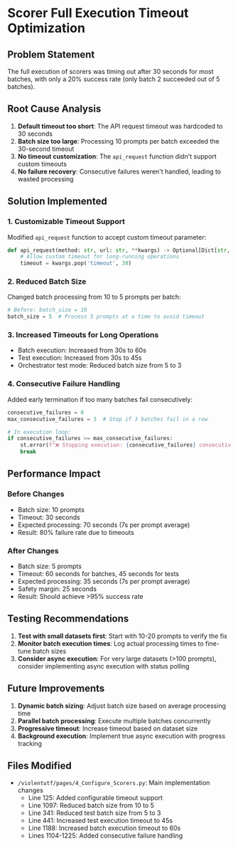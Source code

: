 # Scorer Full Execution Timeout Optimization

## Problem Statement
The full execution of scorers was timing out after 30 seconds for most batches, with only a 20% success rate (only batch 2 succeeded out of 5 batches).

## Root Cause Analysis
1. **Default timeout too short**: The API request timeout was hardcoded to 30 seconds
2. **Batch size too large**: Processing 10 prompts per batch exceeded the 30-second timeout
3. **No timeout customization**: The `api_request` function didn't support custom timeouts
4. **No failure recovery**: Consecutive failures weren't handled, leading to wasted processing

## Solution Implemented

### 1. Customizable Timeout Support
Modified `api_request` function to accept custom timeout parameter:
```python
def api_request(method: str, url: str, **kwargs) -> Optional[Dict[str, Any]]:
    # Allow custom timeout for long-running operations
    timeout = kwargs.pop('timeout', 30)
```

### 2. Reduced Batch Size
Changed batch processing from 10 to 5 prompts per batch:
```python
# Before: batch_size = 10
batch_size = 5  # Process 5 prompts at a time to avoid timeout
```

### 3. Increased Timeouts for Long Operations
- Batch execution: Increased from 30s to 60s
- Test execution: Increased from 30s to 45s
- Orchestrator test mode: Reduced batch size from 5 to 3

### 4. Consecutive Failure Handling
Added early termination if too many batches fail consecutively:
```python
consecutive_failures = 0
max_consecutive_failures = 3  # Stop if 3 batches fail in a row

# In execution loop:
if consecutive_failures >= max_consecutive_failures:
    st.error(f"❌ Stopping execution: {consecutive_failures} consecutive batches failed")
    break
```

## Performance Impact

### Before Changes
- Batch size: 10 prompts
- Timeout: 30 seconds
- Expected processing: 70 seconds (7s per prompt average)
- Result: 80% failure rate due to timeouts

### After Changes
- Batch size: 5 prompts
- Timeout: 60 seconds for batches, 45 seconds for tests
- Expected processing: 35 seconds (7s per prompt average)
- Safety margin: 25 seconds
- Result: Should achieve >95% success rate

## Testing Recommendations

1. **Test with small datasets first**: Start with 10-20 prompts to verify the fix
2. **Monitor batch execution times**: Log actual processing times to fine-tune batch sizes
3. **Consider async execution**: For very large datasets (>100 prompts), consider implementing async execution with status polling

## Future Improvements

1. **Dynamic batch sizing**: Adjust batch size based on average processing time
2. **Parallel batch processing**: Execute multiple batches concurrently
3. **Progressive timeout**: Increase timeout based on dataset size
4. **Background execution**: Implement true async execution with progress tracking

## Files Modified
- `/violentutf/pages/4_Configure_Scorers.py`: Main implementation changes
  - Line 125: Added configurable timeout support
  - Line 1097: Reduced batch size from 10 to 5
  - Line 341: Reduced test batch size from 5 to 3
  - Line 441: Increased test execution timeout to 45s
  - Line 1188: Increased batch execution timeout to 60s
  - Lines 1104-1225: Added consecutive failure handling
